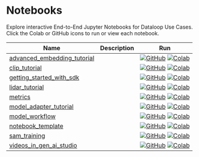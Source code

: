 # Notebooks

Explore interactive End-to-End Jupyter Notebooks for Dataloop Use Cases. Click the Colab or GitHub icons to run or view each notebook.

| Name | Description | Run |
| --- | --- | --- |
| [advanced_embedding_tutorial](notebooks/advanced_embedding_tutorial.md) |  | [![GitHub](https://badgen.net/badge/icon/github?icon=github&label)](https://github.com/dataloop-ai/dtlpy-documentation/blob/main/notebooks/notebooks/advanced_embedding_tutorial.ipynb) [![Colab](https://colab.research.google.com/assets/colab-badge.svg)](https://colab.research.google.com/github/dataloop-ai/dtlpy-documentation/blob/main/notebooks/notebooks/advanced_embedding_tutorial.ipynb) |
| [clip_tutorial](notebooks/clip_tutorial.md) |  | [![GitHub](https://badgen.net/badge/icon/github?icon=github&label)](https://github.com/dataloop-ai/dtlpy-documentation/blob/main/notebooks/notebooks/clip_tutorial.ipynb) [![Colab](https://colab.research.google.com/assets/colab-badge.svg)](https://colab.research.google.com/github/dataloop-ai/dtlpy-documentation/blob/main/notebooks/notebooks/clip_tutorial.ipynb) |
| [getting_started_with_sdk](notebooks/getting_started_with_sdk.md) |  | [![GitHub](https://badgen.net/badge/icon/github?icon=github&label)](https://github.com/dataloop-ai/dtlpy-documentation/blob/main/notebooks/notebooks/getting_started_with_sdk.ipynb) [![Colab](https://colab.research.google.com/assets/colab-badge.svg)](https://colab.research.google.com/github/dataloop-ai/dtlpy-documentation/blob/main/notebooks/notebooks/getting_started_with_sdk.ipynb) |
| [lidar_tutorial](notebooks/lidar_tutorial.md) |  | [![GitHub](https://badgen.net/badge/icon/github?icon=github&label)](https://github.com/dataloop-ai/dtlpy-documentation/blob/main/notebooks/notebooks/lidar_tutorial.ipynb) [![Colab](https://colab.research.google.com/assets/colab-badge.svg)](https://colab.research.google.com/github/dataloop-ai/dtlpy-documentation/blob/main/notebooks/notebooks/lidar_tutorial.ipynb) |
| [metrics](notebooks/metrics.md) |  | [![GitHub](https://badgen.net/badge/icon/github?icon=github&label)](https://github.com/dataloop-ai/dtlpy-documentation/blob/main/notebooks/notebooks/metrics.ipynb) [![Colab](https://colab.research.google.com/assets/colab-badge.svg)](https://colab.research.google.com/github/dataloop-ai/dtlpy-documentation/blob/main/notebooks/notebooks/metrics.ipynb) |
| [model_adapter_tutorial](notebooks/model_adapter_tutorial.md) |  | [![GitHub](https://badgen.net/badge/icon/github?icon=github&label)](https://github.com/dataloop-ai/dtlpy-documentation/blob/main/notebooks/notebooks/model_adapter_tutorial.ipynb) [![Colab](https://colab.research.google.com/assets/colab-badge.svg)](https://colab.research.google.com/github/dataloop-ai/dtlpy-documentation/blob/main/notebooks/notebooks/model_adapter_tutorial.ipynb) |
| [model_workflow](notebooks/model_workflow.md) |  | [![GitHub](https://badgen.net/badge/icon/github?icon=github&label)](https://github.com/dataloop-ai/dtlpy-documentation/blob/main/notebooks/notebooks/model_workflow.ipynb) [![Colab](https://colab.research.google.com/assets/colab-badge.svg)](https://colab.research.google.com/github/dataloop-ai/dtlpy-documentation/blob/main/notebooks/notebooks/model_workflow.ipynb) |
| [notebook_template](notebooks/notebook_template.md) |  | [![GitHub](https://badgen.net/badge/icon/github?icon=github&label)](https://github.com/dataloop-ai/dtlpy-documentation/blob/main/notebooks/notebooks/notebook_template.ipynb) [![Colab](https://colab.research.google.com/assets/colab-badge.svg)](https://colab.research.google.com/github/dataloop-ai/dtlpy-documentation/blob/main/notebooks/notebooks/notebook_template.ipynb) |
| [sam_training](notebooks/sam_training.md) |  | [![GitHub](https://badgen.net/badge/icon/github?icon=github&label)](https://github.com/dataloop-ai/dtlpy-documentation/blob/main/notebooks/notebooks/sam_training.ipynb) [![Colab](https://colab.research.google.com/assets/colab-badge.svg)](https://colab.research.google.com/github/dataloop-ai/dtlpy-documentation/blob/main/notebooks/notebooks/sam_training.ipynb) |
| [videos_in_gen_ai_studio](notebooks/videos_in_gen_ai_studio.md) |  | [![GitHub](https://badgen.net/badge/icon/github?icon=github&label)](https://github.com/dataloop-ai/dtlpy-documentation/blob/main/notebooks/notebooks/videos_in_gen_ai_studio.ipynb) [![Colab](https://colab.research.google.com/assets/colab-badge.svg)](https://colab.research.google.com/github/dataloop-ai/dtlpy-documentation/blob/main/notebooks/notebooks/videos_in_gen_ai_studio.ipynb) |
